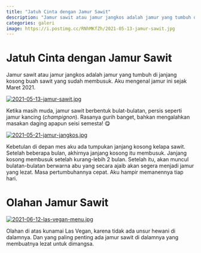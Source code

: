 ```yaml
---
title: "Jatuh Cinta dengan Jamur Sawit"
description: "Jamur sawit atau jamur jangkos adalah jamur yang tumbuh di janjang kosong buah sawit yang sudah membusuk. Aku mengenal jamur ini sejak Maret 2021."
categories: galeri
image: https://i.postimg.cc/RNhMKfZh/2021-05-13-jamur-sawit.jpg
---
```

# Jatuh Cinta dengan Jamur Sawit

Jamur sawit atau jamur jangkos adalah jamur yang tumbuh di janjang kosong buah sawit yang sudah membusuk. Aku mengenal jamur ini sejak Maret 2021.

[![2021-05-13-jamur-sawit.jpg](https://i.postimg.cc/m2NtxyxY/2021-05-13-jamur-sawit.jpg)](https://postimg.cc/RNhMKfZh)

Ketika masih muda, jamur sawit berbentuk bulat-bulatan, persis seperti jamur kancing (_champignon_). Rasanya gurih banget, bahkan mengalahkan masakan daging apapun seisi semesta! 😋

[![2021-05-21-jamur-jangkos.jpg](https://i.postimg.cc/GpHq42dp/2021-05-21-jamur-jangkos.jpg)](https://postimg.cc/7CrgcqCv)

Kebetulan di depan mes aku ada tumpukan janjang kosong kelapa sawit. Setelah beberapa bulan, akhirnya janjang kosong itu membusuk. Janjang kosong membusuk setelah kurang-lebih 2 bulan. Setelah itu, akan muncul bulatan-bulatan berwarna abu yang secara ajaib akan segera menjadi jamur yang lezat. Masa pertumbuhannya cepat. Aku hampir memanennya tiap hari.

# Olahan Jamur Sawit

[![2021-06-12-las-vegan-menu.jpg](https://i.postimg.cc/c1gPf7xY/2021-06-12-las-vegan-menu.jpg)](https://postimg.cc/XXW2bCy7)

Olahan di atas kunamai Las Vegan, karena tidak ada unsur hewani di dalamnya. Dan yang paling penting ada jamur sawit di dalamnya yang membuatnya lezat untuk dimangsa.

